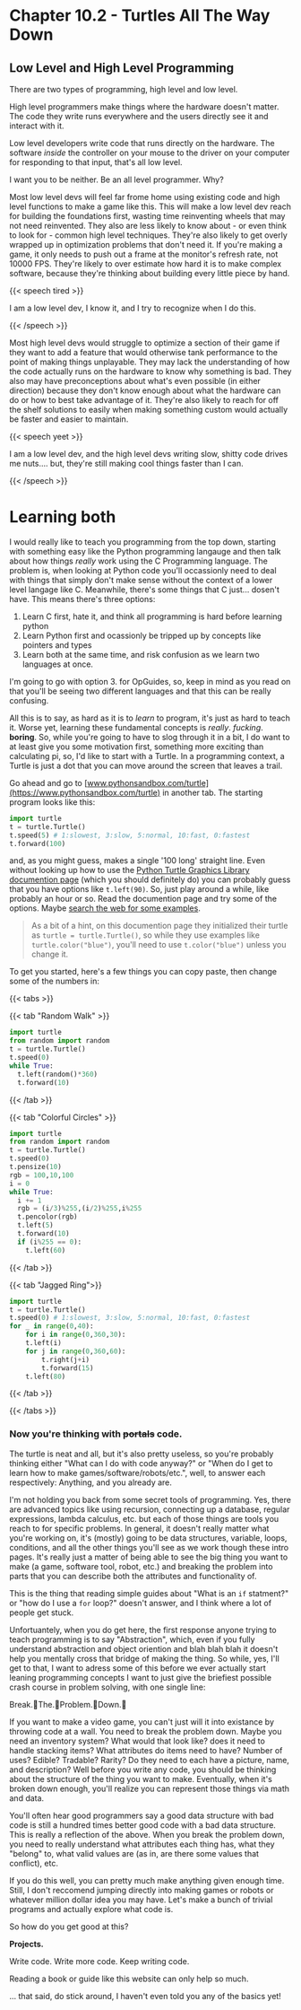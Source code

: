# Chapter 10.2 - Turtles All The Way Down

<script>
    document.getElementById("codeMenu").open = true;
</script>

## Low Level and High Level Programming

There are two types of programming, high level and low level. 

High level programmers make things where the hardware doesn't matter. The code they write runs everywhere and the users directly see it and interact with it. 

Low level developers write code that runs directly on the hardware. The software *inside* the controller on your mouse to the driver on your computer for responding to that input, that's all low level.

I want you to be neither. Be an all level programmer. Why?

Most low level devs will feel far frome home using existing code and high level functions to make a game like this. This will make a low level dev reach for building the foundations first, wasting time reinventing wheels that may not need reinvented. They also are less likely to know about - or even think to look for - common high level techniques. They're also likely to get overly wrapped up in optimization problems that don't need it. If you're making a game, it only needs to push out a frame at the monitor's refresh rate, not 10000 FPS. They're likely to over estimate how hard it is to make complex software, because they're thinking about building every little piece by hand.

{{< speech tired >}}

I am a low level dev, I know it, and I try to recognize when I do this.

{{< /speech >}}

Most high level devs would struggle to optimize a section of their game if they want to add a feature that would otherwise tank performance to the point of making things unplayable. They may lack the understanding of how the code actually runs on the hardware to know why something is bad. They also may have preconceptions about what's even possible (in either direction) because they don't know enough about what the hardware can do or how to best take advantage of it. They're also likely to reach for off the shelf solutions to easily when making something custom would actually be faster and easier to maintain.

{{< speech yeet >}}

I am a low level dev, and the high level devs writing slow, shitty code drives me nuts.... but, they're still making cool things faster than I can.

{{< /speech >}}

# Learning both

I would really like to teach you programming from the top down, starting with something easy like the Python programming langauge and then talk about how things *really* work using the C Programming language. The problem is, when looking at Python code you'll occassionly need to deal with things that simply don't make sense without the context of a lower level langage like C. Meanwhile, there's some things that C just... dosen't have. This means there's three options:

1. Learn C first, hate it, and think all programming is hard before learning python
2. Learn Python first and ocassionly be tripped up by concepts like pointers and types
3. Learn both at the same time, and risk confusion as we learn two languages at once.

I'm going to go with option 3. for OpGuides, so, keep in mind as you read on that you'll be seeing two different languages and that this can be really confusing.

All this is to say, as hard as it is to *learn* to program, it's just as hard to teach it. Worse yet, learning these fundamental concepts is *really*. *fucking*. **boring**. So, while you're going to have to slog through it in a bit, I do want to at least give you some motivation first, something more exciting than calculating pi, so, I'd like to start with a Turtle. In a programming context, a Turtle is just a dot that you can move around the screen that leaves a trail.

Go ahead and go to [www.pythonsandbox.com/turtle](https://www.pythonsandbox.com/turtle) in another tab. The starting program looks like this:

```python
import turtle
t = turtle.Turtle()
t.speed(5) # 1:slowest, 3:slow, 5:normal, 10:fast, 0:fastest
t.forward(100)
```

and, as you might guess, makes a single '100 long' straight line. Even without looking up how to use the [Python Turtle Graphics Library documention page](https://docs.python.org/3/library/turtle.html) (which you should definitely do) you can probably guess that you have options like `t.left(90)`. So, just play around a while, like probably an hour or so. Read the documention page and try some of the options. Maybe [search the web for some examples](https://michael0x2a.com/blog/turtle-examples).

> As a bit of a hint, on this documention page they initialized their turtle as `turtle = turtle.Turtle()`, so while they use examples like `turtle.color("blue")`, you'll need to use `t.color("blue")` unless you change it.

To get you started, here's a few things you can copy paste, then change some of the numbers in:

{{< tabs >}}

{{< tab "Random Walk" >}}

```python
import turtle
from random import random
t = turtle.Turtle()
t.speed(0)
while True:
  t.left(random()*360)
  t.forward(10)
```

{{< /tab >}}

{{< tab "Colorful Circles" >}}

```python
import turtle
from random import random
t = turtle.Turtle()
t.speed(0)
t.pensize(10)
rgb = 100,10,100
i = 0
while True:
  i += 1
  rgb = (i/3)%255,(i/2)%255,i%255
  t.pencolor(rgb)
  t.left(5)
  t.forward(10)
  if (i%255 == 0):
    t.left(60)

```

{{< /tab >}}

{{< tab "Jagged Ring">}}

```python
import turtle
t = turtle.Turtle()
t.speed(0) # 1:slowest, 3:slow, 5:normal, 10:fast, 0:fastest
for _ in range(0,40):
	for i in range(0,360,30):
  	t.left(i)
  	for j in range(0,360,60):
  		t.right(j+i)
  		t.forward(15)
	t.left(80)
```

{{< /tab >}}

{{< /tabs >}}

### Now you're thinking with ~~portals~~ code.

The turtle is neat and all, but it's also pretty useless, so you're probably thinking either "What can I do with code anyway?" or "When do I get to learn how to make games/software/robots/etc.", well, to answer each respectively: Anything, and you already are. 

I'm not holding you back from some secret tools of programming. Yes, there are advanced topics like using recursion, connecting up a database, regular expressions, lambda calculus, etc. but each of those things are tools you reach to for specific problems. In general, it doesn't really matter what you're working on, it's (mostly) going to be data structures, variable, loops, conditions, and all the other things you'll see as we work though these intro pages. It's really just a matter of being able to see the big thing you want to make (a game, software tool, robot, etc.) and breaking the problem into parts that you can describe both the attributes and functionality of.

This is the thing that reading simple guides about "What is an `if` statment?" or "how do I use a `for` loop?" doesn't answer, and I think where a lot of people get stuck.

Unfortuantely, when you do get here, the first response anyone trying to teach programming is to say "Abstraction", which, even if you fully understand abstraction and object oriention and blah blah blah it doesn't help you mentally cross that bridge of making the thing. So while, yes, I'll get to that, I want to adress some of this before we ever actually start leaning programming concepts I want to just give the briefiest possible crash course in problem solving, with one single line:

Break.👏The.👏Problem.👏Down.👏

If you want to make a video game, you can't just will it into existance by throwing code at a wall. You need to break the problem down. Maybe you need an inventory system? What would that look like? does it need to handle stacking items? What attributes do items need to have? Number of uses? Edible? Tradable? Rarity? Do they need to each have a picture, name, and description? Well before you write any code, you should be thinking about the structure of the thing you want to make. Eventually, when it's broken down enough, you'll realize you can represent those things via math and data. 

You'll often hear good programmers say a good data structure with bad code is still a hundred times better good code with a bad data structure. This is really a reflection of the above. When you break the problem down, you need to really understand what attributes each thing has, what they "belong" to, what valid values are (as in, are there some values that conflict), etc.

If you do this well, you can pretty much make anything given enough time. Still, I don't reccomend jumping directly into making games or robots or whatever million dollar idea you may have. Let's make a bunch of trivial programs and actually explore what code is.

So how do you get good at this?

**Projects.**

Write code. Write more code. Keep writing code.

Reading a book or guide like this website can only help so much.

... that said, do stick around, I haven't even told you any of the basics yet!